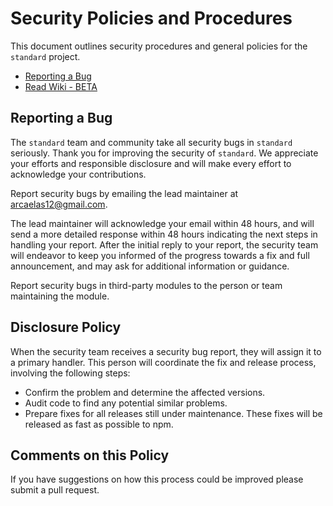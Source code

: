 # Security Policies and Procedures

This document outlines security procedures and general policies for the `standard`
project.

  * [Reporting a Bug](https://github.com/arcaelas/arcaelas/issues)
  * [Read Wiki - BETA](https://github.com/arcaelas/arcaelas/wiki)

## Reporting a Bug

The `standard` team and community take all security bugs in `standard` seriously.
Thank you for improving the security of `standard`. We appreciate your efforts and
responsible disclosure and will make every effort to acknowledge your
contributions.

Report security bugs by emailing the lead maintainer at arcaelas12@gmail.com.

The lead maintainer will acknowledge your email within 48 hours, and will send a
more detailed response within 48 hours indicating the next steps in handling
your report. After the initial reply to your report, the security team will
endeavor to keep you informed of the progress towards a fix and full
announcement, and may ask for additional information or guidance.

Report security bugs in third-party modules to the person or team maintaining
the module.

## Disclosure Policy

When the security team receives a security bug report, they will assign it to a
primary handler. This person will coordinate the fix and release process,
involving the following steps:

  * Confirm the problem and determine the affected versions.
  * Audit code to find any potential similar problems.
  * Prepare fixes for all releases still under maintenance. These fixes will be
    released as fast as possible to npm.

## Comments on this Policy

If you have suggestions on how this process could be improved please submit a
pull request.